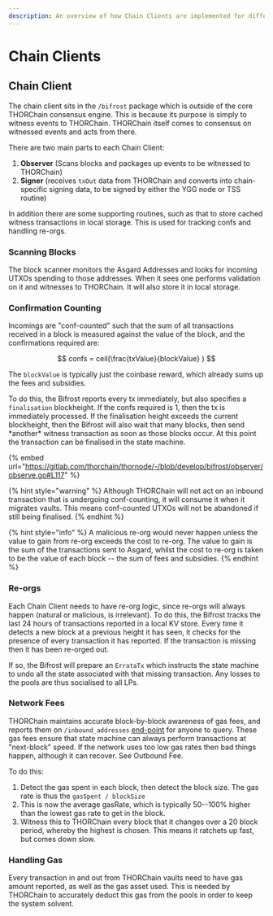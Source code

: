 ```yaml
---
description: An overview of how Chain Clients are implemented for different chain types.
---
```


# Chain Clients

## Chain Client

The chain client sits in the `/bifrost` package which is outside of the core THORChain consensus engine. This is because its purpose is simply to witness events to THORChain. THORChain itself comes to consensus on witnessed events and acts from there.

There are two main parts to each Chain Client:

1. **Observer** (Scans blocks and packages up events to be witnessed to THORChain)
2. **Signer** (receives `txOut` data from THORChain and converts into chain-specific signing data, to be signed by either the YGG node or TSS routine)

In addition there are some supporting routines, such as that to store cached witness transactions in local storage. This is used for tracking confs and handling re-orgs.

### Scanning Blocks

The block scanner monitors the Asgard Addresses and looks for incoming UTXOs spending to those addresses. When it sees one performs validation on it and witnesses to THORChain. It will also store it in local storage.

### Confirmation Counting

Incomings are "conf-counted" such that the sum of all transactions received in a block is measured against the value of the block, and the confirmations required are:

$$
confs = ceil(\frac{txValue}{blockValue} )
$$

The `blockValue` is typically just the coinbase reward, which already sums up the fees and subsidies.

To do this, the Bifrost reports every tx immediately, but also specifies a `finalisation` blockheight. If the confs required is 1, then the tx is immediately processed. If the finalisation height exceeds the current blockheight, then the Bifrost will also wait that many blocks, then send \*another\* witness transaction as soon as those blocks occur. At this point the transaction can be finalised in the state machine.

{% embed url="https://gitlab.com/thorchain/thornode/-/blob/develop/bifrost/observer/observe.go#L117" %}

{% hint style="warning" %}
Although THORChain will not act on an inbound transaction that is undergoing conf-counting, it will consume it when it migrates vaults. This means conf-counted UTXOs will not be abandoned if still being finalised.
{% endhint %}

{% hint style="info" %}
A malicious re-org would never happen unless the value to gain from re-org exceeds the cost to re-org. The value to gain is the sum of the transactions sent to Asgard, whilst the cost to re-org is taken to be the value of each block -- the sum of fees and subsidies.
{% endhint %}

### Re-orgs

Each Chain Client needs to have re-org logic, since re-orgs will always happen (natural or malicious, is irrelevant). To do this, the Bifrost tracks the last 24 hours of transactions reported in a local KV store. Every time it detects a new block at a previous height it has seen, it checks for the presence of every transaction it has reported. If the transaction is missing then it has been re-orged out.

If so, the Bifrost will prepare an `ErrataTx` which instructs the state machine to undo all the state associated with that missing transaction. Any losses to the pools are thus socialised to all LPs.

### Network Fees

THORChain maintains accurate block-by-block awareness of gas fees, and reports them on `/inbound_addresses` [end-point](https://thornode.thorchain.info/thorchain/inbound_addresses) for anyone to query. These gas fees ensure that state machine can always perform transactions at "next-block" speed. If the network uses too low gas rates then bad things happen, although it can recover. See Outbound Fee.

To do this:

1. Detect the gas spent in each block, then detect the block size. The gas rate is thus the `gasSpent / blockSize`
2. This is now the average gasRate, which is typically 50--100% higher than the lowest gas rate to get in the block.
3. Witness this to THORChain every block that it changes over a 20 block period, whereby the highest is chosen. This means it ratchets up fast, but comes down slow.

### Handling Gas

Every transaction in and out from THORChain vaults need to have gas amount reported, as well as the gas asset used. This is needed by THORChain to accurately deduct this gas from the pools in order to keep the system solvent.
